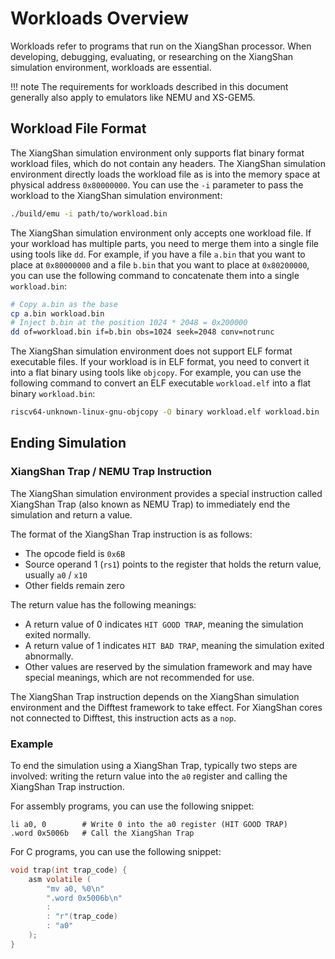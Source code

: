 # Workloads Overview

Workloads refer to programs that run on the XiangShan processor. When developing, debugging, evaluating, or researching on the XiangShan simulation environment, workloads are essential.

!!! note
    The requirements for workloads described in this document generally also apply to emulators like NEMU and XS-GEM5.

## Workload File Format

The XiangShan simulation environment only supports flat binary format workload files, which do not contain any headers. The XiangShan simulation environment directly loads the workload file as is into the memory space at physical address `0x80000000`. You can use the `-i` parameter to pass the workload to the XiangShan simulation environment:

```bash
./build/emu -i path/to/workload.bin
```

The XiangShan simulation environment only accepts one workload file. If your workload has multiple parts, you need to merge them into a single file using tools like `dd`. For example, if you have a file `a.bin` that you want to place at `0x80000000` and a file `b.bin` that you want to place at `0x80200000`, you can use the following command to concatenate them into a single `workload.bin`:

```bash
# Copy a.bin as the base
cp a.bin workload.bin
# Inject b.bin at the position 1024 * 2048 = 0x200000
dd of=workload.bin if=b.bin obs=1024 seek=2048 conv=notrunc
```

The XiangShan simulation environment does not support ELF format executable files. If your workload is in ELF format, you need to convert it into a flat binary using tools like `objcopy`. For example, you can use the following command to convert an ELF executable `workload.elf` into a flat binary `workload.bin`:

```bash
riscv64-unknown-linux-gnu-objcopy -O binary workload.elf workload.bin
```

## Ending Simulation

### XiangShan Trap / NEMU Trap Instruction

The XiangShan simulation environment provides a special instruction called XiangShan Trap (also known as NEMU Trap) to immediately end the simulation and return a value.

The format of the XiangShan Trap instruction is as follows:

* The opcode field is `0x6B`
* Source operand 1 (`rs1`) points to the register that holds the return value, usually `a0` / `x10`
* Other fields remain zero

The return value has the following meanings:

* A return value of 0 indicates `HIT GOOD TRAP`, meaning the simulation exited normally.
* A return value of 1 indicates `HIT BAD TRAP`, meaning the simulation exited abnormally.
* Other values are reserved by the simulation framework and may have special meanings, which are not recommended for use.

The XiangShan Trap instruction depends on the XiangShan simulation environment and the Difftest framework to take effect. For XiangShan cores not connected to Difftest, this instruction acts as a `nop`.

### Example

To end the simulation using a XiangShan Trap, typically two steps are involved: writing the return value into the `a0` register and calling the XiangShan Trap instruction.

For assembly programs, you can use the following snippet:

```
li a0, 0        # Write 0 into the a0 register (HIT GOOD TRAP)
.word 0x5006b   # Call the XiangShan Trap
```

For C programs, you can use the following snippet:

```c
void trap(int trap_code) {
    asm volatile (
        "mv a0, %0\n"
        ".word 0x5006b\n"
        :
        : "r"(trap_code)
        : "a0"
    );
}
```
